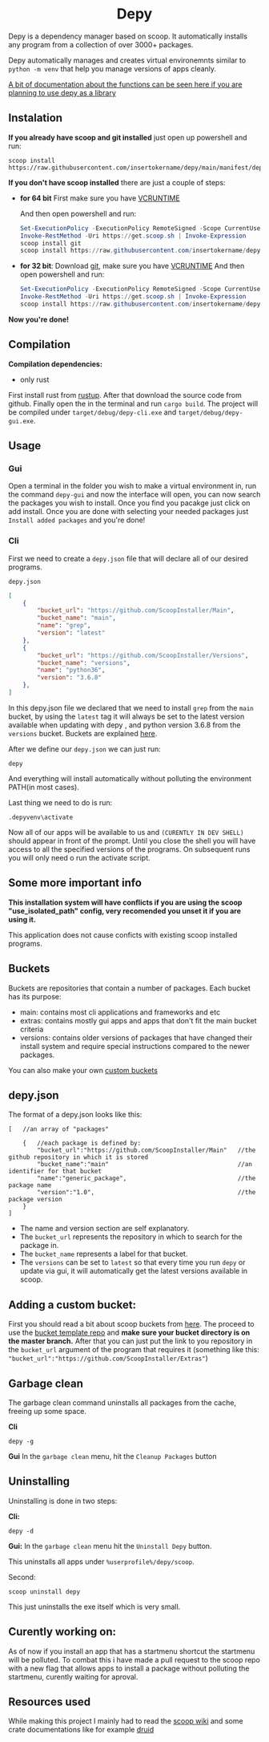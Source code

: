 <h1 align="center">Depy</h1>

Depy is a dependency manager based on scoop. It automatically installs any program from a collection of over 3000+ packages.

Depy automatically manages and creates virtual environemnts similar to `python -m venv` that help you manage versions of apps cleanly.

[A bit of documentation about the functions can be seen here if you are planning to use depy as a library](https://insertokname.github.io/depy/depy/)
## Instalation

**If you already have scoop and git installed** just open up powershell and run:

```console
scoop install https://raw.githubusercontent.com/insertokername/depy/main/manifest/depy.json
```

**If you don't have scoop installed** there are just a couple of steps:


- **for 64 bit**
    First make sure you have [VCRUNTIME](https://learn.microsoft.com/en-us/cpp/windows/latest-supported-vc-redist?view=msvc-170#visual-studio-2015-2017-2019-and-2022) 

    And then open powershell and run:
    ```powershell
    Set-ExecutionPolicy -ExecutionPolicy RemoteSigned -Scope CurrentUser
    Invoke-RestMethod -Uri https://get.scoop.sh | Invoke-Expression
    scoop install git
    scoop install https://raw.githubusercontent.com/insertokername/depy/main/manifest/depy.json
    ```

- **for 32 bit**:
    Download [git](https://git-scm.com/downloads), make sure you have [VCRUNTIME](https://learn.microsoft.com/en-us/cpp/windows/latest-supported-vc-redist?view=msvc-170#visual-studio-2015-2017-2019-and-2022) 
    And then open powershell and run:
    ```powershell
    Set-ExecutionPolicy -ExecutionPolicy RemoteSigned -Scope CurrentUser
    Invoke-RestMethod -Uri https://get.scoop.sh | Invoke-Expression
    scoop install https://raw.githubusercontent.com/insertokername/depy/main/manifest/depy.json
    ```

**Now you're done!**

## Compilation

**Compilation dependencies:**
- only rust

First install rust from [rustup](https://rustup.rs/). After that download the source code from github. Finally open the in the terminal and run `cargo build`. The project will be compiled under `target/debug/depy-cli.exe` and `target/debug/depy-gui.exe`.

## Usage

### Gui

Open a terminal in the folder you wish to make a virtual environment in, run the command `depy-gui` and now the interface will open, you can now search the packages you wish to install. Once you find you pacakge just click on add install. Once you are done with selecting your needed packages just `Install added packages` and you're done!

### Cli

First we need to create a `depy.json` file that will declare all of our desired programs.

`depy.json`
```json
[
    {
        "bucket_url": "https://github.com/ScoopInstaller/Main",
        "bucket_name": "main",
        "name": "grep",
        "version": "latest"
    },
    {
        "bucket_url": "https://github.com/ScoopInstaller/Versions",
        "bucket_name": "versions",
        "name": "python36",
        "version": "3.6.8"
    },
]
```

In this depy.json file we declared that we need to install `grep` from the `main` bucket, by using the `latest` tag it will always be set to the latest version available when updating with depy , and python version 3.6.8 from the `versions` bucket. Buckets are explained [here](#buckets).

After we define our `depy.json` we can just run:
```console
depy
``` 
And everything will install automatically without polluting the environment PATH(in most cases).

Last thing we need to do is run:
```console
.depyvenv\activate
```
Now all of our apps will be available to us and `(CURENTLY IN DEV SHELL)` should appear in front of the prompt. Until you close the shell you will have access to all the specified versions of the programs. On subsequent runs you will only need o run the activate script.

## Some more important info

**This installation system will have conflicts if you are using the scoop "use_isolated_path" config, very recomended you unset it if you are using it.**

This application does not cause conficts with existing scoop installed programs.

## Buckets

Buckets are repositories that contain a number of packages. Each bucket has its purpose:
- main: contains most cli applications and frameworks and etc
- extras: contains mostly gui apps and apps that don't fit the main bucket criteria
- versions: contains older versions of packages that have changed their install system and require special instructions compared to the newer packages.

You can also make your own [custom buckets](#adding-a-custom-bucket)

## depy.json

The format of a depy.json looks like this:

```json5
[   //an array of "packages"
    
    {   //each package is defined by:
        "bucket_url":"https://github.com/ScoopInstaller/Main"   //the github repository in which it is stored
        "bucket_name":"main"                                    //an identifier for that bucket
        "name":"generic_package",                               //the package name
        "version":"1.0",                                        //the package version
    }
]
```

- The name and version section are self explanatory. 
- The `bucket_url` represents the repository in which to search for the package in. 
- The `bucket_name` represents a label for that bucket.
- The `versions` can be set to `latest` so that every time you run `depy` or update via gui, it will automatically get the latest versions available in scoop.

## Adding a custom bucket:

First you should read a bit about scoop buckets from [here](https://github.com/ScoopInstaller/Scoop/wiki/Buckets). The proceed to use the [bucket template repo](https://github.com/ScoopInstaller/BucketTemplate) and **make sure your bucket directory is on the master branch.** After that you can just put the link to you repository in the `bucket_url` argument of the program that requires it (something like this: `"bucket_url":"https://github.com/ScoopInstaller/Extras"`)

## Garbage clean 

The garbage clean command uninstalls all packages from the cache, freeing up some space. 

**Cli**
```console
depy -g
```
**Gui**
In the `garbage clean` menu, hit the `Cleanup Packages` button 

## Uninstalling

Uninstalling is done in two steps:

**Cli:**
```console
depy -d
```
**Gui:**
In the `garbage clean` menu hit the `Uninstall Depy` button.

This uninstalls all apps under `%userprofile%/depy/scoop`.

Second:
```console
scoop uninstall depy
```
This just uninstalls the exe itself which is very small.


## Curently working on:

As of now if you install an app that has a startmenu shortcut the startmenu will be polluted. To combat this i have made a pull request to the scoop repo with a new flag that allows apps to install a package without polluting the startmenu, curently waiting for aproval.

## Resources used
While making this project I mainly had to read the [scoop wiki](https://github.com/ScoopInstaller/Main/tree/) and some crate documentations like for example  [druid](https://docs.rs/druid/latest/druid/) 
